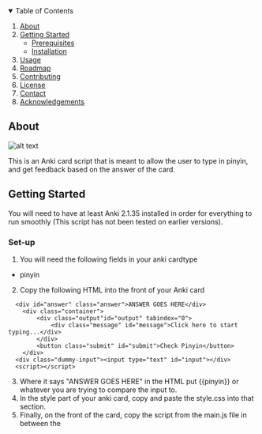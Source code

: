 <!-- PROJECT SHIELDS -->
<!--
*** I'm using markdown "reference style" links for readability.
*** Reference links are enclosed in brackets [ ] instead of parentheses ( ).
*** See the bottom of this document for the declaration of the reference variables
*** for contributors-url, forks-url, etc. This is an optional, concise syntax you may use.
*** https://www.markdownguide.org/basic-syntax/#reference-style-links
-->

<!-- TABLE OF CONTENTS -->
<details open="open">
  <summary>Table of Contents</summary>
  <ol>
    <li>
      <a href="#about-the-project">About</a>
    </li>
    <li>
      <a href="#getting-started">Getting Started</a>
      <ul>
        <li><a href="#prerequisites">Prerequisites</a></li>
        <li><a href="#installation">Installation</a></li>
      </ul>
    </li>
    <li><a href="#usage">Usage</a></li>
    <li><a href="#roadmap">Roadmap</a></li>
    <li><a href="#contributing">Contributing</a></li>
    <li><a href="#license">License</a></li>
    <li><a href="#contact">Contact</a></li>
    <li><a href="#acknowledgements">Acknowledgements</a></li>
  </ol>
</details>



<!-- ABOUT THE PROJECT -->
## About 

![alt text](http://url/to/example.gif)

This is an Anki card script that is meant to allow the user to type in pinyin, and get feedback based on the answer of the card. 

<!-- GETTING STARTED -->
## Getting Started

You will need to have at least Anki 2.1.35 installed in order for everything to run smoothly (This script has not been tested on earlier versions).

### Set-up

1. You will need the following fields in your anki cardtype
 - pinyin
2. Copy the following HTML into the front of your Anki card
  ```
    <div id="answer" class="answer">ANSWER GOES HERE</div>
      <div class="container">
          <div class="output"id="output" tabindex="0">
              <div class="message" id="message">Click here to start typing...</div>
          </div>
          <button class="submit" id="submit">Check Pinyin</button>
      </div>
    <div class="dummy-input"><input type="text" id="input"></div>
    <script></script>
  ```
3. Where it says "ANSWER GOES HERE" in the HTML put {{pinyin}} or whatever you are trying to compare the input to. 
4. In the style part of your anki card, copy and paste the style.css into that section. 
5. Finally, on the front of the card, copy the script from the main.js file in between the <script> tags in the html. 
6. Good luck with your studies! 






<!-- MARKDOWN LINKS & IMAGES -->
<!-- https://www.markdownguide.org/basic-syntax/#reference-style-links -->
[contributors-shield]: https://img.shields.io/github/contributors/othneildrew/Best-README-Template.svg?style=for-the-badge
[contributors-url]: https://github.com/othneildrew/Best-README-Template/graphs/contributors
[forks-shield]: https://img.shields.io/github/forks/othneildrew/Best-README-Template.svg?style=for-the-badge
[forks-url]: https://github.com/othneildrew/Best-README-Template/network/members
[stars-shield]: https://img.shields.io/github/stars/othneildrew/Best-README-Template.svg?style=for-the-badge
[stars-url]: https://github.com/othneildrew/Best-README-Template/stargazers
[issues-shield]: https://img.shields.io/github/issues/othneildrew/Best-README-Template.svg?style=for-the-badge
[issues-url]: https://github.com/othneildrew/Best-README-Template/issues
[license-shield]: https://img.shields.io/github/license/othneildrew/Best-README-Template.svg?style=for-the-badge
[license-url]: https://github.com/othneildrew/Best-README-Template/blob/master/LICENSE.txt
[linkedin-shield]: https://img.shields.io/badge/-LinkedIn-black.svg?style=for-the-badge&logo=linkedin&colorB=555
[linkedin-url]: https://linkedin.com/in/othneildrew
[product-screenshot]: images/screenshot.png
